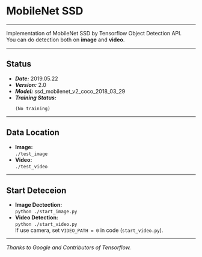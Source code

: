 # MobileNet SSD

---
Implementation of MobileNet SSD by Tensorflow Object Detection API.  
You can do detection both on **image** and **video**.

---
## Status

- ***Date:*** 2019.05.22
- ***Version:*** 2.0
- ***Model:*** ssd_mobilenet_v2_coco_2018_03_29
- ***Training Status:***
    ```
    (No training)
    ```
---
## Data Location

- **Image:**  
`./test_image`  
- **Video:**  
`./test_video`

---
## Start Deteceion

- **Image Dectection:**  
`python ./start_image.py`
- **Video Detection:**  
`python ./start_video.py`  
If use camera, set `VIDEO_PATH = 0` in code (`start_video.py`).

---
*Thanks to Google and Contributors of Tensorflow.*